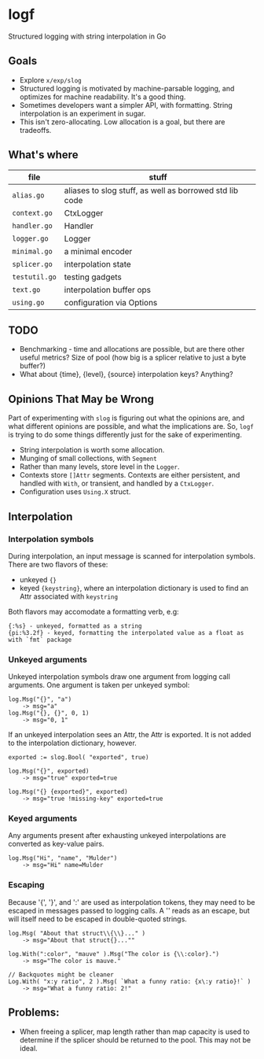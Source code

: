 # logf
Structured logging with string interpolation in Go

## Goals
- Explore `x/exp/slog`
- Structured logging is motivated by machine-parsable logging, and optimizes for machine readability. It's a good thing.
- Sometimes developers want a simpler API, with formatting. String interpolation is an experiment in sugar. 
- This isn't zero-allocating. Low allocation is a goal, but there are tradeoffs.

## What's where

| file | stuff |
| -- | -- |
|`alias.go`| aliases to slog stuff, as well as borrowed std lib code |
|`context.go`| CtxLogger |
|`handler.go`| Handler |
|`logger.go`| Logger |
|`minimal.go`| a minimal encoder|
|`splicer.go`| interpolation state |
|`testutil.go`| testing gadgets |
|`text.go`| interpolation buffer ops|
|`using.go`| configuration via Options|

## TODO
- Benchmarking - time and allocations are possible, but are there other useful metrics?
   Size of pool (how big is a splicer relative to just a byte buffer?)
- What about {time}, {level}, {source} interpolation keys? Anything?

## Opinions That May be Wrong

Part of experimenting with `slog` is figuring out what the opinions are, and what different opinions are possible, and what the implications are. So, `logf` is trying to do some things differently just for the sake of experimenting.

- String interpolation is worth some allocation.
- Munging of small collections, with `Segment`
- Rather than many levels, store level in the `Logger`.
- Contexts store `[]Attr` segments. Contexts are either persistent, and handled with `With`, or transient, and handled by a `CtxLogger`.
- Configuration uses `Using.X` struct.

## Interpolation

### Interpolation symbols
During interpolation, an input message is scanned for interpolation symbols. There are two flavors of these:
- unkeyed `{}`
- keyed `{keystring}`, where an interpolation dictionary is used to find an Attr associated with `keystring`

Both flavors may accomodate a formatting verb, e.g:
```
{:%s} - unkeyed, formatted as a string
{pi:%3.2f} - keyed, formatting the interpolated value as a float as with `fmt` package
```

### Unkeyed arguments

Unkeyed interpolation symbols draw one argument from logging call arguments. One argument is taken per unkeyed symbol:
```
log.Msg("{}", "a")
	-> msg="a"
log.Msg("{}, {}", 0, 1)
	-> msg="0, 1"
```

If an unkeyed interpolation sees an Attr, the Attr is exported. It is not added to the interpolation dictionary, however.
```
exported := slog.Bool( "exported", true)

log.Msg("{}", exported)
	-> msg="true" exported=true

log.Msg("{} {exported}", exported)
	-> msg="true !missing-key" exported=true
```

### Keyed arguments
Any arguments present after exhausting unkeyed interpolations are converted as key-value pairs.
```
log.Msg("Hi", "name", "Mulder")
	-> msg="Hi" name=Mulder
```

### Escaping

Because '{', '}', and ':' are used as interpolation tokens, they may need to be escaped in messages passed to logging calls.
A '\' reads as an escape, but will itself need to be escaped in double-quoted strings.

```
log.Msg( "About that struct\\{\\}..." )
	-> msg="About that struct{}...""

log.With(":color", "mauve" ).Msg("The color is {\\:color}.")
	-> msg="The color is mauve."

// Backquotes might be cleaner
Log.With( "x:y ratio", 2 ).Msg( `What a funny ratio: {x\:y ratio}!` )
	-> msg="What a funny ratio: 2!"
```

## Problems:
- When freeing a splicer, map length rather than map capacity is used to determine if the splicer should be returned to the pool. This may not be ideal.